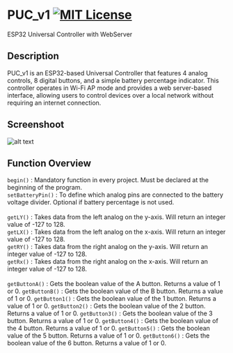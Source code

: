 # PUC_v1 [![MIT License](https://img.shields.io/badge/License-MIT-green.svg)](https://choosealicense.com/licenses/mit/)
ESP32 Universal Controller with WebServer

## Description
PUC_v1 is an ESP32-based Universal Controller that features 4 analog controls, 8 digital buttons, and a simple battery percentage indicator. This controller operates in Wi-Fi AP mode and provides a web server-based interface, allowing users to control devices over a local network without requiring an internet connection.

## Screenshoot
![alt text](https://github.com/PrasZ24/PUC_v1/blob/main/Screenshoot/image.png?raw=true)

## Function Overview
`begin()` : Mandatory function in every project. Must be declared at the beginning of the program.<br/>
`setBatteryPin()` : To define which analog pins are connected to the battery voltage divider. Optional if battery percentage is not used.<br/><br/>
`getLY()` : Takes data from the left analog on the y-axis. Will return an integer value of -127 to 128.<br/>
`getLX()` : Takes data from the left analog on the x-axis. Will return an integer value of -127 to 128.<br/>
`getRY()` : Takes data from the right analog on the y-axis. Will return an integer value of -127 to 128.<br/>
`getRx()` : Takes data from the right analog on the x-axis. Will return an integer value of -127 to 128.<br/><br/>
`getButtonA()` : Gets the boolean value of the A button. Returns a value of 1 or 0.
`getButtonB()` : Gets the boolean value of the B button. Returns a value of 1 or 0. 
`getButton1()` : Gets the boolean value of the 1 button. Returns a value of 1 or 0. 
`getButton2()` : Gets the boolean value of the 2 button. Returns a value of 1 or 0. 
`getButton3()` : Gets the boolean value of the 3 button. Returns a value of 1 or 0. 
`getButton4()` : Gets the boolean value of the 4 button. Returns a value of 1 or 0. 
`getButton5()` : Gets the boolean value of the 5 button. Returns a value of 1 or 0. 
`getButton6()` : Gets the boolean value of the 6 button. Returns a value of 1 or 0. 



